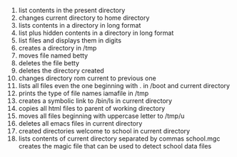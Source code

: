 1. list contents in the present directory
2. changes current directory to home directory
3. lists contents in a directory in long format
4. list plus hidden contents in a directory in long format
5. list files and displays them in digits
6. creates a directory in /tmp
7. moves file named betty
8. deletes the file betty
9. deletes the directory created 
10. changes directory rom current to previous one
11. lists all files even the one beginning with .  in /boot and current directory
12. prints the type of file names iamafile in /tmp
13. creates a symbolic link to /bin/ls in current directory
14. copies all html files to parent of working directory
100. moves all files beginning with uppercase letter to /tmp/u
101. deletes all emacs files in current directory
102. created directories welcome to school in current directory
103. lists contents of current directory separated by commas
school.mgc creates the magic file that can be used to detect school data files 

